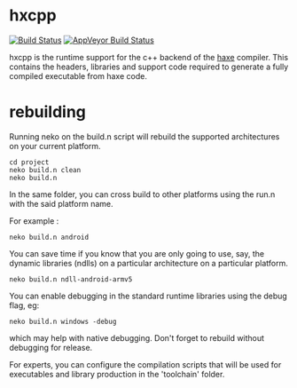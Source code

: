 # hxcpp

[![Build Status](https://travis-ci.org/TiVo/hxcpp.svg?branch=set-obj-output-dir)](https://travis-ci.org/TiVo/hxcpp)
[![AppVeyor Build Status](https://ci.appveyor.com/api/projects/status/github/HaxeFoundation/hxcpp?branch=master&svg=true)](https://ci.appveyor.com/project/HaxeFoundation/hxcpp)

hxcpp is the runtime support for the c++ backend of the [haxe](http://haxe.org/) compiler. This contains the headers, libraries and support code required to generate a fully compiled executable from haxe code.


# rebuilding

Running neko on the build.n script will rebuild the supported architectures on your current platform.

```
cd project
neko build.n clean
neko build.n
```


In the same folder, you can cross build to other platforms using the run.n with the said platform name.

For example : 

```
neko build.n android
```

You can save time if you know that you are only going to use, say, the dynamic libraries (ndlls) on a particular architecture on a particular platform.
```
neko build.n ndll-android-armv5
```

You can enable debugging in the standard runtime libraries using the debug flag, eg:
```
neko build.n windows -debug
```
which may help with native debugging.  Don't forget to rebuild without debugging for release.


For experts, you can configure the compilation scripts that will be used for executables and library production in the 'toolchain' folder.
